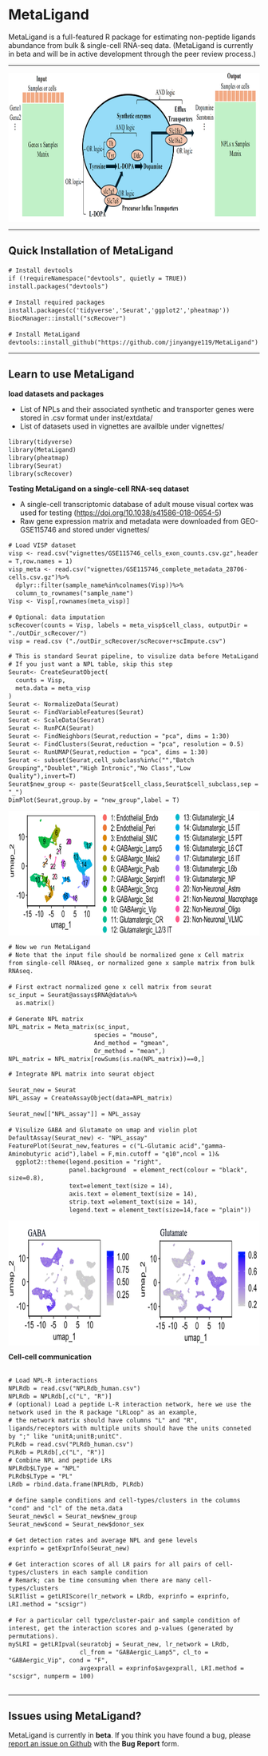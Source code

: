 
# MetaLigand

MetaLigand is a full-featured R package for estimating non-peptide ligands abundance from bulk & single-cell RNA-seq data.
(MetaLigand is currently in beta and will be in active development through the peer review process.)

<hr>

<div  align="center">
<img src="Figures/Fig1.png" width = "850" height = "300" alt="MetaLigand" align=center />
</div>

<hr>

## Quick Installation of MetaLigand

```{r}
# Install devtools
if (!requireNamespace("devtools", quietly = TRUE)) install.packages("devtools")

# Install required packages
install.packages(c('tidyverse','Seurat','ggplot2','pheatmap'))
BiocManager::install("scRecover")

# Install MetaLigand
devtools::install_github("https://github.com/jinyangye119/MetaLigand")
```

<hr>

## Learn to use MetaLigand

**load datasets and packages**
- List of NPLs and their associated synthetic and transporter genes were stored in .csv format under inst/extdata/
- List of datasets used in vignettes are availble under vignettes/

```{r}
library(tidyverse)
library(MetaLigand)
library(pheatmap)
library(Seurat)
library(scRecover)

```

**Testing MetaLigand on a single-cell RNA-seq dataset**
- A single-cell transcriptomic database of adult mouse visual cortex was used for testing (https://doi.org/10.1038/s41586-018-0654-5)
- Raw gene expression matrix and metadata were downloaded from GEO-GSE115746 and stored under vignettes/


```{r}
# Load VISP dataset
visp <- read.csv("vignettes/GSE115746_cells_exon_counts.csv.gz",header = T,row.names = 1)
visp_meta <- read.csv("vignettes/GSE115746_complete_metadata_28706-cells.csv.gz")%>%
  dplyr::filter(sample_name%in%colnames(Visp))%>%
  column_to_rownames("sample_name")
Visp <- Visp[,rownames(meta_visp)]

# Optional: data imputation
scRecover(counts = Visp, labels = meta_visp$cell_class, outputDir = "./outDir_scRecover/")
visp = read.csv ("./outDir_scRecover/scRecover+scImpute.csv")

```

```{r}
# This is standard Seurat pipeline, to visulize data before MetaLigand
# If you just want a NPL table, skip this step
Seurat<- CreateSeuratObject(
  counts = Visp,
  meta.data = meta_visp
)
Seurat <- NormalizeData(Seurat)
Seurat <- FindVariableFeatures(Seurat)
Seurat <- ScaleData(Seurat)
Seurat <- RunPCA(Seurat)
Seurat <- FindNeighbors(Seurat,reduction = "pca", dims = 1:30)
Seurat <- FindClusters(Seurat,reduction = "pca", resolution = 0.5)
Seurat <- RunUMAP(Seurat,reduction = "pca", dims = 1:30)
Seurat <- subset(Seurat,cell_subclass%in%c("","Batch Grouping","Doublet","High Intronic","No Class","Low Quality"),invert=T)
Seurat$new_group <- paste(Seurat$cell_class,Seurat$cell_subclass,sep = "_")
DimPlot(Seurat,group.by = "new_group",label = T)
```


<div  align="center">
<img src="Figures/Fig2.png" width = "850" height = "250" alt="MetaLigand" align=center />
</div>

```{r}
# Now we run MetaLigand
# Note that the input file should be normalized gene x Cell matrix from single-cell RNAseq, or normalized gene x sample matrix from bulk RNAseq.

# First extract normalized gene x cell matrix from seurat
sc_input = Seurat@assays$RNA@data%>%
  as.matrix()

# Generate NPL matrix
NPL_matrix = Meta_matrix(sc_input,
                        species = "mouse",
                        And_method = "gmean",
                        Or_method = "mean",)
NPL_matrix = NPL_matrix[rowSums(is.na(NPL_matrix))==0,]

```

```{r}
# Integrate NPL matrix into seurat object

Seurat_new = Seurat
NPL_assay = CreateAssayObject(data=NPL_matrix)

Seurat_new[["NPL_assay"]] = NPL_assay

# Visulize GABA and Glutamate on umap and violin plot
DefaultAssay(Seurat_new) <- "NPL_assay"
FeaturePlot(Seurat_new,features = c("L-Glutamic acid","gamma-Aminobutyric acid"),label = F,min.cutoff = "q10",ncol = 1)&
  ggplot2::theme(legend.position = "right",
                 panel.background  = element_rect(colour = "black", size=0.8),
                 text=element_text(size = 14),
                 axis.text = element_text(size = 14),
                 strip.text =element_text(size = 14),
                 legend.text = element_text(size=14,face = "plain"))
```


<div  align="center">
<img src="Figures/Fig3.png" width = "700" height = "250" alt="MetaLigand" align=center />
</div>

**Cell-cell communication**
```{r}

# Load NPL-R interactions
NPLRdb = read.csv("NPLRdb_human.csv")
NPLRdb = NPLRdb[,c("L", "R")]
# (optional) Load a peptide L-R interaction network, here we use the network used in the R package "LRLoop" as an example,
# the network matrix should have columns "L" and "R", ligands/receptors with multiple units should have the units conneted by ";" like "unitA;unitB;unitC".
PLRdb = read.csv("PLRdb_human.csv")
PLRdb = PLRdb[,c("L", "R")]
# Combine NPL and peptide LRs
NPLRdb$LType = "NPL"
PLRdb$LType = "PL"
LRdb = rbind.data.frame(NPLRdb, PLRdb)

# define sample conditions and cell-types/clusters in the columns "cond" and "cl" of the meta.data
Seurat_new$cl = Seurat_new$new_group
Seurat_new$cond = Seurat_new$donor_sex

# Get detection rates and average NPL and gene levels
exprinfo = getExprInfo(Seurat_new)

# Get interaction scores of all LR pairs for all pairs of cell-types/clusters in each sample condition
# Remark; can be time consuming when there are many cell-types/clusters
SLRIlist = getLRIScore(lr_network = LRdb, exprinfo = exprinfo, LRI.method = "scsigr")

# For a particular cell type/cluster-pair and sample condition of interest, get the interaction scores and p-values (generated by permutations).
mySLRI = getLRIpval(seuratobj = Seurat_new, lr_network = LRdb, 
                    cl_from = "GABAergic_Lamp5", cl_to = "GABAergic_Vip", cond = "F", 
                    avgexprall = exprinfo$avgexprall, LRI.method = "scsigr", numperm = 100)


```

<hr>

## Issues using MetaLigand?

MetaLigand is currently in __beta__. If you think you have found a bug, please [report an issue on Github](https://github.com/jinyangye119/MetaLigand/issues) with the __Bug Report__ form.
